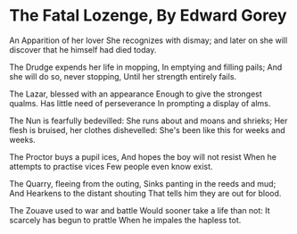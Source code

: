 # The Fatal Lozenge, By Edward Gorey

An Apparition of her lover She recognizes with dismay;
and later on she will discover that he himself had died today.

The Drudge expends her life in mopping,
In emptying and filling pails; 
And she will do so, never stopping,
Until her strength entirely fails.

The Lazar, blessed with an appearance
Enough to give the strongest qualms.
Has little need of perseverance
In prompting a display of alms.

The Nun is fearfully bedevilled:
She runs about and moans and shrieks;
Her flesh is bruised, her clothes dishevelled:
She's been like this for weeks and weeks.  

The Proctor buys a pupil ices,
  And hopes the boy will not resist
When he attempts to practise vices
  Few people even know exist.  

The Quarry, fleeing from the outing,
  Sinks panting in the reeds and mud;
And Hearkens to the distant shouting
  That tells him they are out for blood.  

The Zouave used to war and battle
Would sooner take a life than not:
It scarcely has begun to prattle
When he impales the hapless tot.

